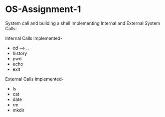 # OS-Assignment-1
System call and building a shell
Implementing Internal and External System Calls:

Internal Calls implemented-
- cd
  --> ..
- history
- pwd
- echo
- exit

External Calls implemented-
- ls
- cat
- date
- rm
- mkdir
